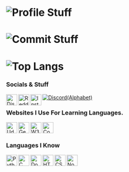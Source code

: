 # ![Profile Stuff](https://github-readme-stats.vercel.app/api?username=AaalbatrossGuy&count_private=true&show_icons=true&include_all_commits=true&hide_border=true&theme=tokyonight)

# ![Commit Stuff](https://github-readme-streak-stats.herokuapp.com/?user=AaalbatrossGuy&hide_border=true&theme=tokyonight)

# ![Top Langs](https://github-readme-stats.vercel.app/api/top-langs/?username=AaalbatrossGuy&hide_border=true&theme=tokyonight)

### Socials & Stuff
<a href="https://discord.gg/D9U4y7WZuF">
    <img align="left" alt="Discord Server" width="30px" src="https://raw.githubusercontent.com/peterthehan/peterthehan/master/assets/discord.svg" />
</a>
<a href="https://www.reddit.com/user/AalbatrossGuy">
    <img align="left" alt="Reddit Profile" width="30px" src="https://raw.githubusercontent.com/peterthehan/peterthehan/master/assets/reddit.svg" />

</a>
<a href="https://www.instagram.com/xcelsiorplayz/">
    <img align="left" alt="Instagram Profile" width="30px" src="https://cdn.discordapp.com/attachments/831377063382089798/869860687395029002/instagram_1.png" />
</a>

[![Discord(Alphabet)](https://img.shields.io/discord/711114410781048882?color=7289DA&logo=discord&style=for-the-badge&label=Server)](https://discord.gg/D9U4y7WZuF)

### Websites I Use For Learning Languages.

<a href="https://www.udemy.com/">
    <img align="left" alt="Udemy" width="30px" src="![image](https://pbs.twimg.com/profile_images/1415325668787855361/nxZY4zVv_400x400.png)" />
</a>
<a href="https://www.geeksforgeeks.org/">
    <img align="left" alt="GeeksForGeeks" width="30px" src="https://cdn.discordapp.com/attachments/831377063382089798/869869879073849344/GeeksforGeeks.png" />
</a>
<a href="https://www.w3schools.com/">
    <img align="left" alt="W3Schools" width="30px" src="https://cdn.discordapp.com/attachments/831377063382089798/869869879052886056/W3Schools_logo.png" />
</a>
<a href="https://www.coursera.org/in">
    <img align "left" alt="Coursera" width="30px" src="https://www.logolynx.com/images/logolynx/99/99c48d61a4761f99fd8ca6eadd8d49c4.png" />
</a>

### Languages I Know
<a href="https://www.python.org/">
    <img align="left" alt="Python3" width="30px" src="https://cdn.discordapp.com/attachments/831377063382089798/869864901110292500/python.png" />
</a>
<a href="https://devdocs.io/c/">
    <img align="left" alt="C" width="30px" src="https://cdn.discordapp.com/attachments/831377063382089798/869865451402985502/c.png" />
</a>
<a href="https://www.docker.com/">
    <img align="left" alt="Docker" width="30px" src="https://cdn.discordapp.com/attachments/831377063382089798/869865471481090048/docker.png" />
</a>
<a href="https://html5.org/">
    <img align="left" alt="HTML5" width="30px" src="https://cdn.discordapp.com/attachments/831377063382089798/869865473402105897/html5.png" />
</a>
<a href="https://www.w3schools.com/css/css_intro.asp">
    <img align="left" alt="CSS3" width="30px" src="https://cdn.discordapp.com/attachments/831377063382089798/869865472538071040/css.png" />
</a>
<a href="https://nodejs.org/en/">
    <img align="left" alt="NodeJS" width="30px" src="https://cdn.discordapp.com/attachments/831377063382089798/869865475390193694/node-js.png" />
</a>



<!--
**AaalbatrossGuy/AaalbatrossGuy** is a ✨ _special_ ✨ repository because its `README.md` (this file) appears on your GitHub profile.

Here are some ideas to get you started:

- 🔭 I’m currently working on ...
- 🌱 I’m currently learning ...
- 👯 I’m looking to collaborate on ...
- 🤔 I’m looking for help with ...
- 💬 Ask me about ...
- 📫 How to reach me: ...
- 😄 Pronouns: ...
- ⚡ Fun fact: ...
-->
